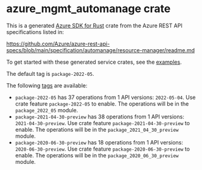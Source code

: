 # azure_mgmt_automanage crate

This is a generated [Azure SDK for Rust](https://github.com/Azure/azure-sdk-for-rust) crate from the Azure REST API specifications listed in:

https://github.com/Azure/azure-rest-api-specs/blob/main/specification/automanage/resource-manager/readme.md

To get started with these generated service crates, see the [examples](https://github.com/Azure/azure-sdk-for-rust/blob/main/services/README.md#examples).

The default tag is `package-2022-05`.

The following [tags](https://github.com/Azure/azure-sdk-for-rust/blob/main/services/tags.md) are available:

- `package-2022-05` has 37 operations from 1 API versions: `2022-05-04`. Use crate feature `package-2022-05` to enable. The operations will be in the `package_2022_05` module.
- `package-2021-04-30-preview` has 38 operations from 1 API versions: `2021-04-30-preview`. Use crate feature `package-2021-04-30-preview` to enable. The operations will be in the `package_2021_04_30_preview` module.
- `package-2020-06-30-preview` has 18 operations from 1 API versions: `2020-06-30-preview`. Use crate feature `package-2020-06-30-preview` to enable. The operations will be in the `package_2020_06_30_preview` module.
